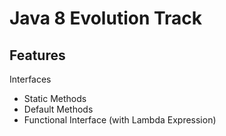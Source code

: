 # Java 8 Evolution Track

## Features

Interfaces  
- Static Methods
- Default Methods
- Functional Interface (with Lambda Expression)